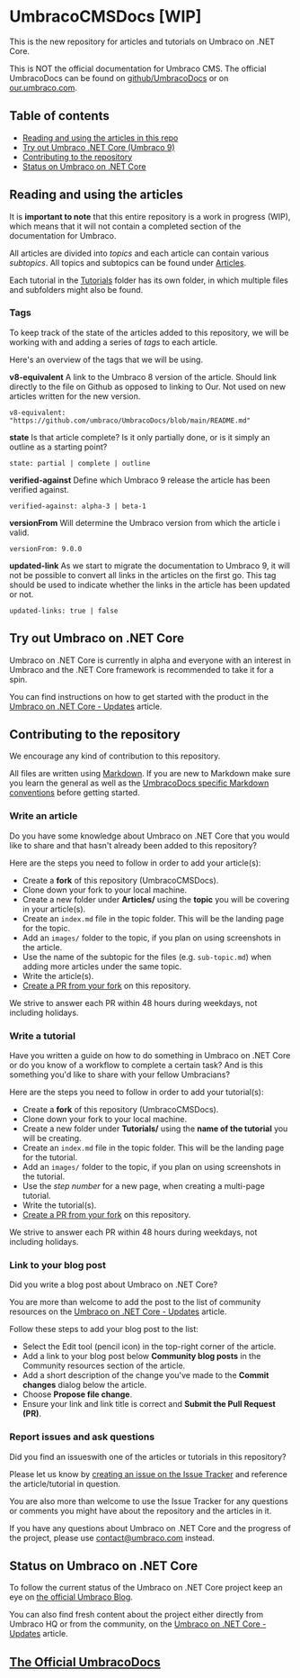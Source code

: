 # UmbracoCMSDocs [WIP]

This is the new repository for articles and tutorials on Umbraco on .NET Core.

This is NOT the official documentation for Umbraco CMS. The official UmbracoDocs can be found on [github/UmbracoDocs](https://github.com/umbraco/UmbracoDocs) or on [our.umbraco.com](https://our.umbraco.com/).

## Table of contents

* [Reading and using the articles in this repo](#reading-and-using-the-articles)
* [Try out Umbraco .NET Core (Umbraco 9)](#try-out-umbraco-on-net-core)
* [Contributing to the repository](#contributing-to-the-repository)
* [Status on Umbraco on .NET Core](#status-on-umbraco-on-net-core)

## Reading and using the articles

It is **important to note** that this entire repository is a work in progress (WIP), which means that it will not contain a completed section of the documentation for Umbraco.

All articles are divided into *topics* and each article can contain various *subtopics*. All topics and subtopics can be found under [Articles](Articles).

Each tutorial in the [Tutorials](Tutorials) folder has its own folder, in which multiple files and subfolders might also be found.

### Tags

To keep track of the state of the articles added to this repository, we will be working with and adding a series of _tags_ to each article.

Here's an overview of the tags that we will be using.

**v8-equivalent**
A link to the Umbraco 8 version of the article. Should link directly to the file on Github as opposed to linking to Our. Not used on new articles written for the new version.

`v8-equivalent: "https://github.com/umbraco/UmbracoDocs/blob/main/README.md"`

**state**
Is that article complete? Is it only partially done, or is it simply an outline as a starting point?

`state: partial | complete | outline`

**verified-against**
Define which Umbraco 9 release the article has been verified against.

`verified-against: alpha-3 | beta-1`

**versionFrom**
Will determine the Umbraco version from which the article i valid.

`versionFrom: 9.0.0`

**updated-link**
As we start to migrate the documentation to Umbraco 9, it will not be possible to convert all links in the articles on the first go. This tag should be used to indicate whether the links in the article has been updated or not.

`updated-links: true | false`

## Try out Umbraco on .NET Core

Umbraco on .NET Core is currently in alpha and everyone with an interest in Umbraco and the .NET Core framework is recommended to take it for a spin.

You can find instructions on how to get started with the product in the [Umbraco on .NET Core - Updates](UmbracoNetCoreUpdates.md) article.

## Contributing to the repository

We encourage any kind of contribution to this repository.

All files are written using [Markdown](https://www.markdownguide.org/cheat-sheet/). If you are new to Markdown make sure you learn the general as well as the [UmbracoDocs specific Markdown conventions](https://our.umbraco.com/documentation/Contribute/Markdown-Conventions/) before getting started.

### Write an article

Do you have some knowledge about Umbraco on .NET Core that you would like to share and that hasn't already been added to this repository?

Here are the steps you need to follow in order to add your article(s):

* Create a **fork** of this repository (UmbracoCMSDocs).
* Clone down your fork to your local machine.
* Create a new folder under **Articles/** using the **topic** you will be covering in your article(s).
* Create an `index.md` file in the topic folder. This will be the landing page for the topic.
* Add an `images/` folder to the topic, if you plan on using screenshots in the article.
* Use the name of the subtopic for the files (e.g. `sub-topic.md`) when adding more articles under the same topic.
* Write the article(s).
* [Create a PR from your fork](https://docs.github.com/en/free-pro-team@latest/github/collaborating-with-issues-and-pull-requests/creating-a-pull-request-from-a-fork) on this repository.

We strive to answer each PR within 48 hours during weekdays, not including holidays.

### Write a tutorial

Have you written a guide on how to do something in Umbraco on .NET Core or do you know of a workflow to complete a certain task? And is this something you'd like to share with your fellow Umbracians?

Here are the steps you need to follow in order to add your tutorial(s):

* Create a **fork** of this repository (UmbracoCMSDocs).
* Clone down your fork to your local machine.
* Create a new folder under **Tutorials/** using the **name of the tutorial** you will be creating.
* Create an `index.md` file in the topic folder. This will be the landing page for the tutorial.
* Add an `images/` folder to the topic, if you plan on using screenshots in the tutorial.
* Use the *step number* for a new page, when creating a multi-page tutorial.
* Write the tutorial(s).
* [Create a PR from your fork](https://docs.github.com/en/free-pro-team@latest/github/collaborating-with-issues-and-pull-requests/creating-a-pull-request-from-a-fork) on this repository.

We strive to answer each PR within 48 hours during weekdays, not including holidays.

### Link to your blog post

Did you write a blog post about Umbraco on .NET Core?

You are more than welcome to add the post to the list of community resources on the [Umbraco on .NET Core - Updates](UmbracoNetCoreUpdates.md) article.

Follow these steps to add your blog post to the list:

* Select the Edit tool (pencil icon) in the top-right corner of the article.
* Add a link to your blog post below **Community blog posts** in the Community resources section of the article.
* Add a short description of the change you've made to the **Commit changes** dialog below the article.
* Choose **Propose file change**.
* Ensure your link and link title is correct and **Submit the Pull Request (PR)**.

### Report issues and ask questions

Did you find an issueswith one of the articles or tutorials in this repository?

Please let us know by [creating an issue on the Issue Tracker](https://github.com/umbraco/UmbracoCMSDocs/issues) and reference the article/tutorial in question.

You are also more than welcome to use the Issue Tracker for any questions or comments you might have about the repository and the articles in it.

If you have any questions about Umbraco on .NET Core and the progress of the project, please use contact@umbraco.com instead.

## Status on Umbraco on .NET Core

To follow the current status of the Umbraco on .NET Core project keep an eye on [the official Umbraco Blog](https://umbraco.com/blog/).

You can also find fresh content about the project either directly from Umbraco HQ or from the community, on the [Umbraco on .NET Core - Updates](UmbracoNetCoreUpdates.md) article.

## [The Official UmbracoDocs](https://github.com/umbraco/UmbracoDocs)
